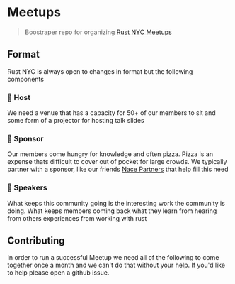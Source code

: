 # Meetups

> Boostraper repo for organizing [Rust NYC Meetups](https://meetup.com/rust-nyc)

## Format

Rust NYC is always open to changes in format but the following components

### 🏡 Host

We need a venue that has a capacity for 50+ of our members to sit and some form
of a projector for hosting talk slides

### 🍕 Sponsor

Our members come hungry for knowledge and often pizza. Pizza is an expense
thats difficult to cover out of pocket for large crowds. We typically partner
with a sponsor, like our friends [Nace Partners](http://nacepartners.com/) that help
fill this need

### 🎤 Speakers

What keeps this community going is the interesting work the community is doing.
What keeps members coming back what they learn from hearing from others experiences
from working with rust

## Contributing

In order to run a successful Meetup we need all of the following to come together
once a month and we can't do that without your help. If you'd like to help
please open a github issue.